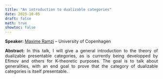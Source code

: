 ```yaml
---
title: "An introduction to dualizable categories"
date: 2023-10-05
draft: false
math: true
showtoc: false
---
```


**Speaker:** [Maxime Ramzi](https://sites.google.com/view/maxime-ramzi-en/home) – University of Copenhagen

**Abstract:** In this talk, I will give a general introduction to the theory of dualizable presentable categories, as is currently being developped by Efimov and others for K-theoretic purposes. The goal is to talk about generalities, with an end goal to prove that the category of dualizable categories is itself presentable. 

<style>body {text-align: justify}</style>